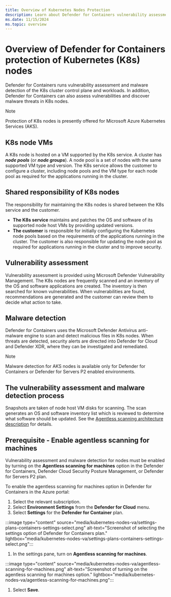 ```yaml
---
title: Overview of Kubernetes Nodes Protection
description: Learn about Defender for Containers vulnerability assessment and malware detection for Kubernetes nodes.
ms.date: 11/15/2024
ms.topic: overview
---
```


# Overview of Defender for Containers protection of Kubernetes (K8s) nodes
Defender for Containers runs vulnerability assessment and malware detection of the K8s cluster control plane and workloads. In addition, Defender for Containers can also assess vulnerabilities and discover malware threats in K8s nodes.

> [!Note]
> Protection of K8s nodes is presently offered for Microsoft Azure Kubernetes Services (AKS).

## K8s node VMs

A K8s node is hosted on a VM supported by the K8s service. A cluster has ***node pools*** (or ***node groups***). A node pool is a set of nodes with the same supported VM type and version. The K8s service allows the customer to configure a cluster, including node pools and the VM type for each node pool as required for the applications running in the cluster.

## Shared responsibility of K8s nodes

The responsibility for maintaining the K8s nodes is shared between the K8s service and the customer.

- **The K8s service** maintains and patches the OS and software of its supported node host VMs by providing updated versions.
- **The customer** is responsible for initially configuring the Kubernetes node pools based on the requirements of the applications running in the cluster. The customer is also responsible for updating the node pool as required for applications running in the cluster and to improve security.

## Vulnerability assessment

  Vulnerability assessment is provided using Microsoft Defender Vulnerability Management. The K8s nodes are frequently scanned and an inventory of the OS and software applications are created. The inventory is then searched for known vulnerabilities. When vulnerabilities are found, recommendations are generated and the customer can review them to decide what action to take.

## Malware detection

Defender for Containers uses the Microsoft Defender Antivirus anti-malware engine to scan and detect malicious files in K8s nodes. When threats are detected, security alerts are directed into Defender for Cloud and Defender XDR, where they can be investigated and remediated.

> [!Note]
> Malware detection for AKS nodes is available only for Defender for Containers or Defender for Servers P2 enabled environments.

## The vulnerability assessment and malware detection process

Snapshots are taken of node host VM disks for scanning. The scan generates an OS and software inventory list which is reviewed to determine what software should be updated. See the [Agentless scanning architecture description](./concept-agentless-data-collection.md#how-agentless-scanning-works) for details.

## Prerequisite - Enable agentless scanning for machines

Vulnerability assessment and malware detection for nodes must be enabled by turning on the **Agentless scanning for machines** option in the Defender for Containers, Defender Cloud Security Posture Management, or Defender for Servers P2 plan.

To enable the agentless scanning for machines option in Defender for Containers in the Azure portal:

1. Select the relevant subscription.
2. Select **Environment Settings** from the **Defender for Cloud** menu.
3. Select **Settings** for the **Defender for Container** plan.

:::image type="content" source="media/kubernetes-nodes-va/settings-plans-containers-settings-select.png" alt-text="Screenshot of selecting the settings option of Defender for Containers plan." lightbox="media/kubernetes-nodes-va/settings-plans-containers-settings-select.png":::

1. In the settings pane, turn on **Agentless scanning for machines**.

:::image type="content" source="media/kubernetes-nodes-va/agentless-scanning-for-machines.png" alt-text="Screenshot of turning on the agentless scanning for machines option." lightbox="media/kubernetes-nodes-va/agentless-scanning-for-machines.png":::

1. Select **Save**.
